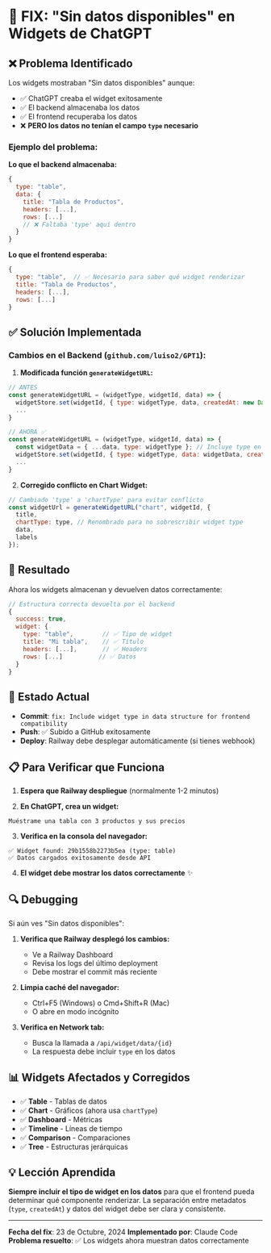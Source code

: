 # 🔧 FIX: "Sin datos disponibles" en Widgets de ChatGPT

## ❌ Problema Identificado

Los widgets mostraban "Sin datos disponibles" aunque:
- ✅ ChatGPT creaba el widget exitosamente
- ✅ El backend almacenaba los datos
- ✅ El frontend recuperaba los datos
- ❌ **PERO los datos no tenían el campo `type` necesario**

### Ejemplo del problema:

**Lo que el backend almacenaba:**
```javascript
{
  type: "table",
  data: {
    title: "Tabla de Productos",
    headers: [...],
    rows: [...]
    // ❌ Faltaba 'type' aquí dentro
  }
}
```

**Lo que el frontend esperaba:**
```javascript
{
  type: "table",  // ✅ Necesario para saber qué widget renderizar
  title: "Tabla de Productos",
  headers: [...],
  rows: [...]
}
```

## ✅ Solución Implementada

### Cambios en el Backend (`github.com/luiso2/GPT1`):

1. **Modificada función `generateWidgetURL`:**
```javascript
// ANTES
const generateWidgetURL = (widgetType, widgetId, data) => {
  widgetStore.set(widgetId, { type: widgetType, data, createdAt: new Date() });
  ...
}

// AHORA ✅
const generateWidgetURL = (widgetType, widgetId, data) => {
  const widgetData = { ...data, type: widgetType }; // Incluye type en los datos
  widgetStore.set(widgetId, { type: widgetType, data: widgetData, createdAt: new Date() });
  ...
}
```

2. **Corregido conflicto en Chart Widget:**
```javascript
// Cambiado 'type' a 'chartType' para evitar conflicto
const widgetUrl = generateWidgetURL("chart", widgetId, {
  title,
  chartType: type, // Renombrado para no sobrescribir widget type
  data,
  labels
});
```

## 🎯 Resultado

Ahora los widgets almacenan y devuelven datos correctamente:

```javascript
// Estructura correcta devuelta por el backend
{
  success: true,
  widget: {
    type: "table",        // ✅ Tipo de widget
    title: "Mi tabla",    // ✅ Título
    headers: [...],       // ✅ Headers
    rows: [...]          // ✅ Datos
  }
}
```

## 🚀 Estado Actual

- **Commit**: `fix: Include widget type in data structure for frontend compatibility`
- **Push**: ✅ Subido a GitHub exitosamente
- **Deploy**: Railway debe desplegar automáticamente (si tienes webhook)

## 📋 Para Verificar que Funciona

1. **Espera que Railway despliegue** (normalmente 1-2 minutos)

2. **En ChatGPT, crea un widget:**
```
Muéstrame una tabla con 3 productos y sus precios
```

3. **Verifica en la consola del navegador:**
```
✅ Widget found: 29b1558b2273b5ea (type: table)
✅ Datos cargados exitosamente desde API
```

4. **El widget debe mostrar los datos correctamente** ✨

## 🔍 Debugging

Si aún ves "Sin datos disponibles":

1. **Verifica que Railway desplegó los cambios:**
   - Ve a Railway Dashboard
   - Revisa los logs del último deployment
   - Debe mostrar el commit más reciente

2. **Limpia caché del navegador:**
   - Ctrl+F5 (Windows) o Cmd+Shift+R (Mac)
   - O abre en modo incógnito

3. **Verifica en Network tab:**
   - Busca la llamada a `/api/widget/data/{id}`
   - La respuesta debe incluir `type` en los datos

## 📊 Widgets Afectados y Corregidos

- ✅ **Table** - Tablas de datos
- ✅ **Chart** - Gráficos (ahora usa `chartType`)
- ✅ **Dashboard** - Métricas
- ✅ **Timeline** - Líneas de tiempo
- ✅ **Comparison** - Comparaciones
- ✅ **Tree** - Estructuras jerárquicas

## 💡 Lección Aprendida

**Siempre incluir el tipo de widget en los datos** para que el frontend pueda determinar qué componente renderizar. La separación entre metadatos (`type`, `createdAt`) y datos del widget debe ser clara y consistente.

---

**Fecha del fix**: 23 de Octubre, 2024
**Implementado por**: Claude Code
**Problema resuelto**: ✅ Los widgets ahora muestran datos correctamente